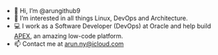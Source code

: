 - 👋 Hi, I’m @arungithub9
- 👀 I’m interested in all things Linux, DevOps and Architecture.
- 💻 I work as a Software Developer (DevOps) at Oracle and help build [APEX](apex.oracle.com), an amazing low-code platform. 
- 📫 Contact me at arun.ny@icloud.com

<!---
arungithub9/arungithub9 is a ✨ special ✨ repository because its `README.md` (this file) appears on your GitHub profile.
You can click the Preview link to take a look at your changes.
--->

